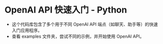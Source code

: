 # OpenAI API 快速入门 - Python
 - 这个代码库包含了多个用于不同 OpenAI API 端点（如聊天、助手等）的快速入门应用程序。
 - 查看 examples 文件夹，尝试不同的示例，并开始使用 OpenAI API。
